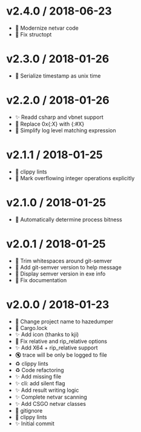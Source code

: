 v2.4.0 / 2018-06-23
==================

  * 🚀 Modernize netvar code
  * 🐛 Fix structopt

v2.3.0 / 2018-01-26
==================

  * 🔨 Serialize timestamp as unix time

v2.2.0 / 2018-01-26
===================

  * ✨ Readd csharp and vbnet support
  * 🎨 Replace 0x{:X} with {:#X}
  * 🔨 Simplify log level matching expression

v2.1.1 / 2018-01-25
===================

  * 🎨 clippy lints
  * 🔨 Mark overflowing integer operations explicitly

v2.1.0 / 2018-01-25
===================

  * 🔨 Automatically determine process bitness

v2.0.1 / 2018-01-25
===================

  * 🔨 Trim whitespaces around git-semver
  * 🔨 Add git-semver version to help message
  * 🔨 Display semver version in exe info
  * 📝 Fix documentation

v2.0.0 / 2018-01-23
===================

  * 🎇 Change project name to hazedumper
  * 📌 Cargo.lock
  * ✨ Add icon (thanks to kji)
  * 🐛 Fix relative and rip_relative options
  * ✨ Add X64 + rip_relative support
  * 🔇 trace will be only be logged to file
  * ♻ clippy lints
  * ♻ Code refactoring
  * ✨ Add missing file
  * ✨ cli: add silent flag
  * ✨ Add result writing logic
  * ✨ Complete netvar scanning
  * ✨ Add CSGO netvar classes
  * 🔨 gitignore
  * 🔨 clippy lints
  * ✨ Initial commit
